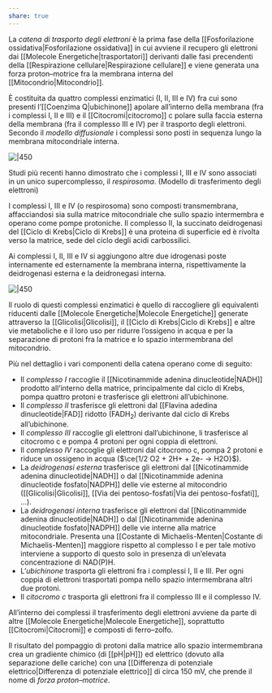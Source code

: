 ```yaml
---
share: true
---
```

La *catena di trasporto degli elettroni* è la prima fase della [[Fosforilazione ossidativa|Fosforilazione ossidativa]] in cui avviene il recupero gli elettroni dai [[Molecole Energetiche|trasportatori]] derivanti dalle fasi precendenti della [[Respirazione cellulare|Respirazione cellulare]] e viene generata una forza proton–motrice fra la membrana interna del [[Mitocondrio|Mitocondrio]].

È costituita da quattro complessi enzimatici (I, II, III e IV) fra cui sono presenti l’[[Coenzima Q|ubichinone]] apolare all’interno della membrana (fra i complessi I, II e III) e il [[Citocromi|citocromo]] c polare sulla faccia esterna della membrana (fra il complesso III e IV) per il trasporto degli elettroni.
Secondo il *modello diffusionale* i complessi sono posti in sequenza lungo la membrana mitocondriale interna.

![|450](1d687268fae51abbc2ca4b0dc4e2cf76_MD5%201.png)

Studi più recenti hanno dimostrato che i complessi I, III e IV sono associati in un unico supercomplesso, il *respirosoma*. (Modello di trasferimento degli elettroni)

I complessi I, III e IV (o respirosoma) sono composti transmembrana, affacciandosi sia sulla matrice mitocondriale che sullo spazio intermembra e operano come pompe protoniche. Il complesso II, la succinato deidrogenasi del [[Ciclo di Krebs|Ciclo di Krebs]] è una proteina di superficie ed è rivolta verso la matrice, sede del ciclo degli acidi carbossilici.

Ai complessi I, II, III e IV si aggiungono altre due idrogenasi poste internamente ed esternamente la membrana interna, rispettivamente la deidrogenasi esterna e la deidronegasi interna.

![|450](35115fd0ac80b972cde0cc76e431bb88_MD5%201.png)

Il ruolo di questi complessi enzimatici è quello di raccogliere gli equivalenti riducenti dalle [[Molecole Energetiche|Molecole Energetiche]] generate attraverso la [[Glicolisi|Glicolisi]], il [[Ciclo di Krebs|Ciclo di Krebs]] e altre vie metaboliche e il loro uso per ridurre l’ossigeno in acqua e per la separazione di protoni fra la matrice e lo spazio intermembrana del mitocondrio.

Più nel dettaglio i vari componenti della catena operano come di seguito:
- Il *complesso I* raccoglie il [[Nicotinammide adenina dinucleotide|NADH]] prodotto all’interno della matrice, principalmente dal ciclo di Krebs, pompa quattro protoni e trasferisce gli elettroni all’ubichinone.
- Il *complesso II* trasferisce gli elettroni dal [[Flavina adedina dinucleotide|FAD]] ridotto (FADH<sub>2</sub>) derivante dal ciclo di Krebs all’ubichinone.
- Il *complesso III* raccoglie gli elettroni dall’ubichinone, li trasferisce al citocromo c e pompa 4 protoni per ogni coppia di elettroni.
- Il *complesso IV* raccoglie gli elettroni dal citocromo c, pompa 2 protoni e riduce un ossigeno in acqua ($\ce{1/2 O2 + 2H+ + 2e- -> H2O}$).
- La *deidrogenasi esterna* trasferisce gli elettroni dal [[Nicotinammide adenina dinucleotide|NADH]] o dal [[Nicotinammide adenina dinucleotide fosfato|NADPH]] delle vie esterne al mitocondrio ([[Glicolisi|Glicolisi]], [[Via dei pentoso-fosfati|Via dei pentoso-fosfati]], …).
- La *deidrogenasi interna* trasferisce gli elettroni dal [[Nicotinammide adenina dinucleotide|NADH]] o dal [[Nicotinammide adenina dinucleotide fosfato|NADPH]] delle vie interne alla matrice mitocondriale. Presenta una [[Costante di Michaelis-Menten|Costante di Michaelis-Menten]] maggiore rispetto al complesso I e per tale motivo interviene a supporto di questo solo in presenza di un’elevata concentrazione di NAD(P)H.
- L’*ubichinone* trasporta gli elettroni fra i complessi I, II e III. Per ogni coppia di elettroni trasportati pompa nello spazio intermembrana altri due protoni.
- Il *citocromo c* trasporta gli elettroni fra il complesso III e il complesso IV.

All’interno dei complessi il trasferimento degli elettroni avviene da parte di altre [[Molecole Energetiche|Molecole Energetiche]], soprattutto [[Citocromi|Citocromi]] e composti di ferro–zolfo.

Il risultato del pompaggio di protoni dalla matrice allo spazio intermembrana crea un gradiente chimico (di [[pH|pH]]) ed elettrico (dovuto alla separazione delle cariche) con una [[Differenza di potenziale elettrico|Differenza di potenziale elettrico]] di circa 150 mV, che prende il nome di *forza proton–motrice*.